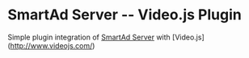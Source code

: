 # SmartAd Server -- Video.js Plugin
Simple plugin integration of [SmartAd Server](http://smartadserver.es/) with [Video.js] (http://www.videojs.com/)
